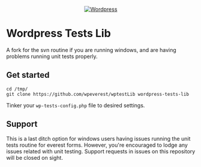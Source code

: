<p align="center"><a href="https://wordpress.org/"><img src="https://s.w.org/style/images/about/WordPress-logotype-alternative.png" alt="Wordpress"></a></p>
<p align="center"><h1>Wordpress Tests Lib</h1></p>

A fork for the svn routine if you are running windows, and are having problems running unit tests properly.

## Get started
```
cd /tmp/
git clone https://github.com/wpeverest/wptestLib wordpress-tests-lib
```
Tinker your  `wp-tests-config.php` file to desired settings.


## Support
This is a last ditch option for windows users having issues running the unit tests routine for everest forms. However, you're encouraged to lodge any issues related with unit testing. Support requests in issues on this repository will be closed on sight.